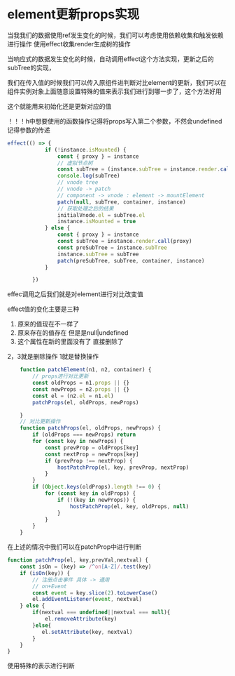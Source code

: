 # element更新props实现

当我我们的数据使用ref发生变化的时候，我们可以考虑使用依赖收集和触发依赖进行操作 使用effect收集render生成树的操作

当响应式的数据发生变化的时候，自动调用effect这个方法实现，更新之后的subTree的实现，

我们在传入值的时候我们可以传入原组件进判断对比element的更新，我们可以在组件实例对象上面随意设置特殊的值来表示我们进行到哪一步了，这个方法好用

这个就能用来初始化还是更新对应的值

！！！h中想要使用的函数操作记得将props写入第二个参数，不然会undefined 记得参数的传递

```ts
effect(() => {
            if (!instance.isMounted) {
                const { proxy } = instance
                // 虚拟节点树
                const subTree = (instance.subTree = instance.render.call(proxy))
                console.log(subTree)
                // vnode tree
                // vnode -> patch
                // component -> vnode : element -> mountElement
                patch(null, subTree, container, instance)
                // 获取处理之后的结果
                initialVnode.el = subTree.el
                instance.isMounted = true
            } else {
                const { proxy } = instance
                const subTree = instance.render.call(proxy)
                const preSubTree = instance.subTree
                instance.subTree = subTree
                patch(preSubTree, subTree, container, instance)
            }

        })
```

effec调用之后我们就是对element进行对比改变值

effect值的变化主要是三种

1. 原来的值现在不一样了
2. 原来存在的值存在 但是是null|undefined
3. 这个属性在新的里面没有了 直接删除了

2，3就是删除操作 1就是替换操作

```ts
    function patchElement(n1, n2, container) {
        // props进行对比更新
        const oldProps = n1.props || {}
        const newProps = n2.props || {}
        const el = (n2.el = n1.el)
        patchProps(el, oldProps, newProps)

    }
    // 对比更新操作
    function patchProps(el, oldProps, newProps) {
        if (oldProps === newProps) return
        for (const key in newProps) {
            const prevProp = oldProps[key]
            const nextProp = newProps[key]
            if (prevProp !== nextProp) {
                hostPatchProp(el, key, prevProp, nextProp)
            }
        }
        if (Object.keys(oldProps).length !== 0) {
            for (const key in oldProps) {
                if (!(key in newProps)) {
                    hostPatchProp(el, key, oldProps, null)
                }
            }
        }
    }
```

在上述的情况中我们可以在patchProp中进行判断

```ts
function patchProp(el, key,prevVal,nextval) {
    const isOn = (key) => /^on[A-Z]/.test(key)
    if (isOn(key)) {
        // 注册点击事件 具体 -> 通用
        // on+Event
        const event = key.slice(2).toLowerCase()
        el.addEventListener(event, nextval)
    } else {
        if(nextval === undefined||nextval === null){
            el.removeAttribute(key)
        }else{
           el.setAttribute(key, nextval) 
        }
    }
}
```

使用特殊的表示进行判断